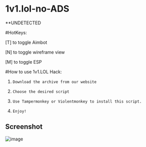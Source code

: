 # 1v1.lol-no-ADS


**UNDETECTED

#HotKeys:

[T] to toggle Aimbot

[N] to toggle wireframe view

[M] to toggle ESP


#How to use 1v1.LOL Hack:

1. `Download the archive from our website`

2. `Choose the desired script`

3. `Use Tampermonkey or Violentmonkey to install this script.`

4. `Enjoy!`

## Screenshot
![image](https://cdn.discordapp.com/attachments/758479120887054386/1045037823801184436/Untitled.png)
